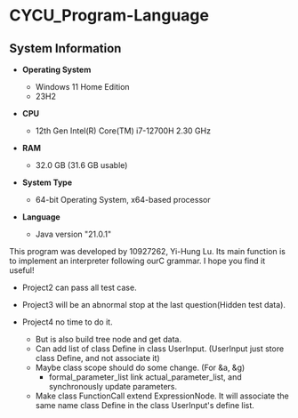# CYCU_Program-Language

## System Information

- **Operating System**
  - Windows 11 Home Edition
  - 23H2

- **CPU**
  - 12th Gen Intel(R) Core(TM) i7-12700H 2.30 GHz

- **RAM**
  - 32.0 GB (31.6 GB usable)

- **System Type**
  - 64-bit Operating System, x64-based processor

- **Language**
  - Java version "21.0.1"

This program was developed by 10927262, Yi-Hung Lu. Its main function is to implement an interpreter following ourC grammar. I hope you find it useful!

- Project2 can pass all test case.

- Project3 will be an abnormal stop at the last question(Hidden test data).

- Project4 no time to do it.
  - But is also build tree node and get data.
  - Can add list of class Define in class UserInput. (UserInput just store class Define, and not associate it)
  - Maybe class scope should do some change. (For &a, &g)
    - formal_parameter_list link actual_parameter_list, and synchronously update parameters.
  - Make class FunctionCall extend ExpressionNode. It will associate the same name class Define in the class UserInput's define list.
